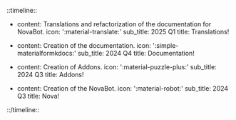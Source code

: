 ::timeline::

- content: Translations and refactorization of the documentation for NovaBot.
  icon: ':material-translate:'
  sub_title: 2025 Q1
  title: Translations!

- content: Creation of the documentation.
  icon: ':simple-materialformkdocs:'
  sub_title: 2024 Q4
  title: Documentation!

- content: Creation of Addons.
  icon: ':material-puzzle-plus:'
  sub_title: 2024 Q3
  title: Addons!

- content: Creation of the NovaBot.
  icon: ':material-robot:'
  sub_title: 2024 Q3
  title: Nova!

::/timeline::